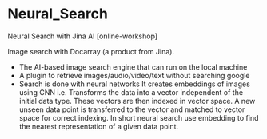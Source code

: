 # Neural_Search
Neural Search with Jina AI [online-workshop]


Image search with Docarray (a product from Jina).
- The AI-based image search engine that can run on the local machine
- A plugin to retrieve images/audio/video/text without searching google 
- Search is done with neural networks
It creates embeddings of images using CNN i.e. Transforms the data into a vector independent of the initial data type. These vectors are then indexed in vector space. A new unseen data point is transferred to the vector and matched to vector space for correct indexing. In short neural search use embedding to find the nearest representation of a given data point. 
